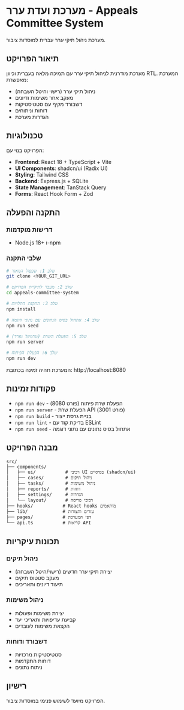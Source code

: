 # מערכת ועדת ערר - Appeals Committee System

מערכת ניהול תיקי ערר עברית למוסדות ציבור.

## תיאור הפרויקט

מערכת מודרנית לניהול תיקי ערר עם תמיכה מלאה בעברית וכיוון RTL. המערכת מאפשרת:

- ניהול תיקי ערר (רישוי והיטל השבחה)
- מעקב אחר משימות ודיונים
- דשבורד מקיף עם סטטיסטיקות
- דוחות וניתוחים
- הגדרות מערכת

## טכנולוגיות

הפרויקט בנוי עם:

- **Frontend**: React 18 + TypeScript + Vite
- **UI Components**: shadcn/ui (Radix UI)
- **Styling**: Tailwind CSS
- **Backend**: Express.js + SQLite
- **State Management**: TanStack Query
- **Forms**: React Hook Form + Zod

## התקנה והפעלה

### דרישות מוקדמות
- Node.js 18+ ו-npm

### שלבי התקנה

```bash
# שלב 1: שכפול המאגר
git clone <YOUR_GIT_URL>

# שלב 2: מעבר לתיקיית הפרויקט
cd appeals-committee-system

# שלב 3: התקנת התלויות
npm install

# שלב 4: אתחול בסיס הנתונים עם נתוני דוגמה
npm run seed

# שלב 5: הפעלת השרת (טרמינל נפרד)
npm run server

# שלב 6: הפעלת הפיתוח
npm run dev
```

המערכת תהיה זמינה בכתובת: http://localhost:8080

## פקודות זמינות

- `npm run dev` - הפעלת שרת פיתוח (פורט 8080)
- `npm run server` - הפעלת שרת API (פורט 3001)  
- `npm run build` - בניית גרסת ייצור
- `npm run lint` - בדיקת קוד עם ESLint
- `npm run seed` - אתחול בסיס נתונים עם נתוני דוגמה

## מבנה הפרויקט

```
src/
├── components/
│   ├── ui/           # רכיבי UI בסיסיים (shadcn/ui)
│   ├── cases/        # ניהול תיקים
│   ├── tasks/        # ניהול משימות
│   ├── reports/      # דוחות
│   ├── settings/     # הגדרות
│   └── layout/       # רכיבי פריסה
├── hooks/           # React hooks מותאמים
├── lib/             # עזרים ותצורות
├── pages/           # דפי המערכת
└── api.ts           # קריאות API
```

## תכונות עיקריות

### ניהול תיקים
- יצירת תיקי ערר חדשים (רישוי/היטל השבחה)
- מעקב סטטוס תיקים
- תיעוד דיונים ותאריכים

### ניהול משימות
- יצירת משימות ופעולות
- קביעת עדיפויות ותאריכי יעד
- הקצאת משימות לעובדים

### דשבורד ודוחות
- סטטיסטיקות מרכזיות
- דוחות התקדמות
- ניתוח נתונים

## רישיון

הפרויקט מיועד לשימוש פנימי במוסדות ציבור.